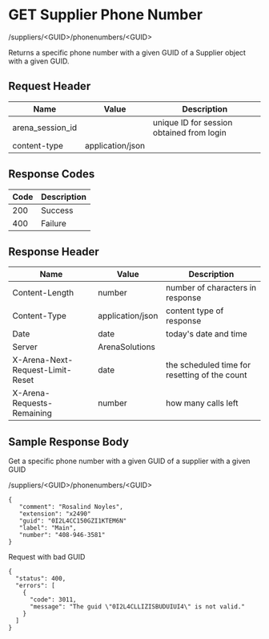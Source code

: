 # GET Supplier Phone Number
/suppliers/&lt;GUID&gt;/phonenumbers/&lt;GUID&gt;

Returns a specific phone number with a given GUID of a Supplier object with a given GUID.

## Request Header

| Name  | Value  | Description  |
|  --- |  --- |  --- | 
| arena_session_id  |   | unique ID for session obtained from login  |
| content-type  | application/json  |   |

## Response Codes

| Code  | Description  |
|  --- |  --- | 
| 200  | Success  |
| 400  | Failure  |

## Response Header

| Name  | Value  | Description  |
|  --- |  --- |  --- | 
| Content-Length  | number  | number of characters in response  |
| Content-Type  | application/json  | content type of response  |
| Date  | date  | today's date and time  |
| Server  | ArenaSolutions  |   |
| X-Arena-Next-Request-Limit-Reset   | date  | the scheduled time for resetting of the count  |
| X-Arena-Requests-Remaining   | number  | how many calls left  |

## Sample Response Body
Get a specific phone number with a given GUID of a  supplier with a given GUID

/suppliers/&lt;GUID&gt;/phonenumbers/&lt;GUID&gt;

```
{
   "comment": "Rosalind Noyles",
   "extension": "x2490"
   "guid": "0I2L4CC150GZI1KTEM6N"   
   "label": "Main",
   "number": "408-946-3581"     
}      
```
Request with bad GUID

```
{
  "status": 400,
  "errors": [
    {
      "code": 3011,
      "message": "The guid \"0I2L4CLLIZISBUDUIUI4\" is not valid."
    }
  ]
}
```
